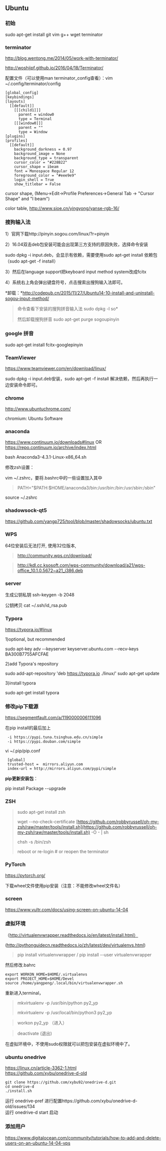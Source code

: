 ## Ubuntu

### 初始

sudo apt-get install git vim g++ wget terminator

### terminator

http://blog.wentong.me/2014/05/work-with-terminator/

http://woshijpf.github.io/2016/04/18/Terminator/

配置文件（可以使用man terminator_config查看）：vim ~/.config/terminator/config
```
[global_config]
[keybindings]
[layouts]
  [[default]]
    [[[child1]]]
      parent = window0
      type = Terminal
    [[[window0]]]
      parent = ""
      type = Window
[plugins]
[profiles]
  [[default]]
    background_darkness = 0.97
    background_image = None
    background_type = transparent
    cursor_color = "#228B22"
    cursor_shape = ibeam
    font = Monospace Regular 12
    foreground_color = "#eee9e9"
    login_shell = True
    show_titlebar = False
```
cursor shape, (Menu->Edit->Profile Preferences->General Tab -> "Cursor Shape" and "I beam")

color table, http://www.sioe.cn/yingyong/yanse-rgb-16/

### 搜狗输入法

1）官网下载http://pinyin.sogou.com/linux/?r=pinyin

2）16.04双击deb包安装可能会出现第三方支持的原因失败，选择命令安装

sudo dpkg -i input.deb，会显示有依赖，需要使用sudo apt-get install 依赖包（sudo apt-get -f install）

3）然后在language support把keyboard input method system改成fcitx

4）系统右上角会弹出键盘符号，点击搜索出搜狗输入法即可。

*卸载：*http://codepub.cn/2015/11/27/Ubuntu14-10-install-and-uninstall-sogou-input-method/

> 命令查看下安装的搜狗拼音输入法 sudo dpkg -l so*
>
> 然后卸载搜狗拼音 sudo apt-get purge sogoupinyin

### google 拼音

sudo apt-get install fcitx-googlepinyin

### TeamViewer

https://www.teamviewer.com/en/download/linux/

sudo dpkg -i input.deb安装，sudo apt-get -f install 解决依赖，然后再执行一边安装命令即可。

### chrome

http://www.ubuntuchrome.com/

chromium: Ubuntu Software

### anaconda

https://www.continuum.io/downloads#linux OR https://repo.continuum.io/archive/index.html

bash Anaconda3-4.3.1-Linux-x86_64.sh 

修改zsh设置：

vim ~/.zshrc，要将.bashrc中的一些设置加入其中

> PATH="\$PATH:$HOME/anaconda3/bin:/usr/bin:/bin:/usr/sbin:/sbin"

source ~/.zshrc

### shadowsock-qt5

https://github.com/yangp725/tool/blob/master/shadowsocks/ubuntu.txt

### WPS

64位安装后无法打开, 使用32位版本, 

> http://community.wps.cn/download/

> http://kdl.cc.ksosoft.com/wps-community/download/a21/wps-office_10.1.0.5672~a21_i386.deb

### server

生成公钥私钥 ssh-keygen -b  2048

公钥拷贝 cat ~/.ssh/id_rsa.pub 

### Typora

https://typora.io/#linux

1)optional, but recommended

sudo apt-key adv --keyserver keyserver.ubuntu.com --recv-keys BA300B7755AFCFAE

2)add Typora's repository

sudo add-apt-repository 'deb https://typora.io ./linux/'
sudo apt-get update

3)install typora

sudo apt-get install typora

### 修改pip下载源

https://segmentfault.com/a/1190000006111096

在pip install的最后加上 
```
 -i https://pypi.tuna.tsinghua.edu.cn/simple
 -i https://pypi.douban.com/simple
```
vi ~/.pip/pip.conf

```
 [global]
 trusted-host =  mirrors.aliyun.com
 index-url = http://mirrors.aliyun.com/pypi/simple
```

**pip更新安装包**：

pip install Package --upgrade



### ZSH

> sudo apt-get install zsh
>
> wget --no-check-certificate [https://github.com/robbyrussell/oh-my-zsh/raw/master/tools/install.sh](https://github.com/robbyrussell/oh-my-zsh/raw/master/tools/install.sh) -O - | sh
>
> chsh -s /bin/zsh
>
> reboot or re-login # or reopen the terminator

### PyTorch

https://pytorch.org/

下载wheel文件使用pip安装（注意：不能修改wheel文件名）

### screen

https://www.vultr.com/docs/using-screen-on-ubuntu-14-04

### 虚拟环境

（http://virtualenvwrapper.readthedocs.io/en/latest/install.html）

(http://pythonguidecn.readthedocs.io/zh/latest/dev/virtualenvs.html)

> pip install virtualenvwrapper / pip install --user virtualenvwrapper  

然后修改.bahrc
```
export WORKON_HOME=$HOME/.virtualenvs
export PROJECT_HOME=$HOME/Devel
source /home/yangpeng/.local/bin/virtualenvwrapper.sh	
```
重新进入terminal，

> mkvirtualenv -p /usr/bin/python py2_yp
>
> mkvirtualenv -p /usr/local/bin/python3 py2_yp

> workon py2_yp （进入）

> deactivate (退出)

在虚拟环境中，不使用sudo权限就可以把包安装在虚拟环境中了。



### ubuntu onedrive
https://linux.cn/article-3362-1.html  
https://github.com/xybu/onedrive-d-old
```
git clone https://github.com/xybu92/onedrive-d.git
cd onedrive-d
./install.sh
```
运行 onedrive-pref 进行配置https://github.com/xybu/onedrive-d-old/issues/134  
运行 onedrive-d start 启动

### 添加用户
https://www.digitalocean.com/community/tutorials/how-to-add-and-delete-users-on-an-ubuntu-14-04-vps
